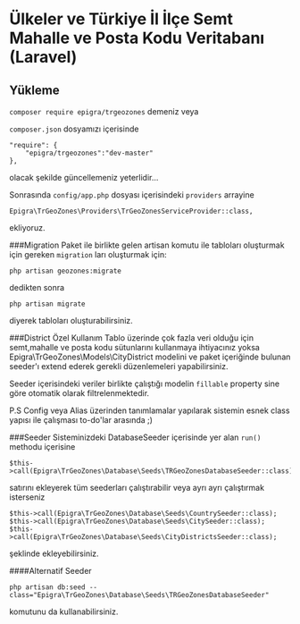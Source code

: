 # Ülkeler ve Türkiye İl İlçe Semt Mahalle ve Posta Kodu Veritabanı (Laravel) 

## Yükleme

`composer require epigra/trgeozones` demeniz veya 

`composer.json` dosyamızı içerisinde

```
"require": {
    "epigra/trgeozones":"dev-master"
},
```

olacak şekilde güncellemeniz yeterlidir...

Sonrasında `config/app.php` dosyası içerisindeki `providers` arrayine 

```
Epigra\TrGeoZones\Providers\TrGeoZonesServiceProvider::class,
```

ekliyoruz.

###Migration
Paket ile birlikte gelen artisan komutu ile tabloları oluşturmak için gereken `migration` ları oluşturmak için:

```
php artisan geozones:migrate
```

dedikten sonra

```
php artisan migrate
```

diyerek tabloları oluşturabilirsiniz.

###District Özel Kullanım
Tablo üzerinde çok fazla veri olduğu için semt,mahalle ve posta kodu sütunlarını kullanmaya ihtiyacınız yoksa Epigra\TrGeoZones\Models\CityDistrict modelini ve paket içeriğinde bulunan seeder'ı extend ederek gerekli düzenlemeleri yapabilirsiniz.

Seeder içerisindeki veriler birlikte çalıştığı modelin `fillable` property sine göre otomatik olarak filtrelenmektedir.

P.S Config veya Alias üzerinden tanımlamalar yapılarak sistemin esnek class yapısı ile çalışması to-do'lar arasında ;) 

###Seeder
Sisteminizdeki DatabaseSeeder içerisinde yer alan `run()` methodu içerisine

```
$this->call(Epigra\TrGeoZones\Database\Seeds\TRGeoZonesDatabaseSeeder::class);
```

satırını ekleyerek tüm seederları çalıştırabilir veya ayrı ayrı çalıştırmak isterseniz

```
$this->call(Epigra\TrGeoZones\Database\Seeds\CountrySeeder::class);
$this->call(Epigra\TrGeoZones\Database\Seeds\CitySeeder::class);
$this->call(Epigra\TrGeoZones\Database\Seeds\CityDistrictsSeeder::class);
```

şeklinde ekleyebilirsiniz.

####Alternatif Seeder
```
php artisan db:seed --class="Epigra\TrGeoZones\Database\Seeds\TRGeoZonesDatabaseSeeder"
```

komutunu da kullanabilirsiniz.




